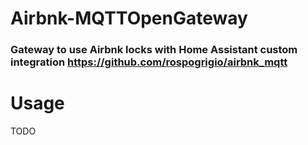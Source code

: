 # Airbnk-MQTTOpenGateway
### Gateway to use Airbnk locks with Home Assistant custom integration https://github.com/rospogrigio/airbnk_mqtt

# Usage

TODO
